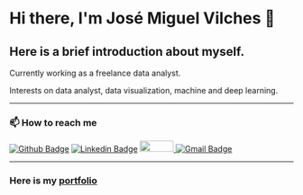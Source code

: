  # Hi there, I'm José Miguel Vilches 👋

## Here is a brief introduction about myself.

Currently working as a freelance data analyst.

Interests on data analyst, data visualization, machine and deep learning.

---

### 📫 How to reach me 
[![Github Badge](https://img.shields.io/badge/-Github-000?style=flat-square&logo=Github&logoColor=white)](https://github.com/jvilchesf)
[![Linkedin Badge](https://img.shields.io/badge/-LinkedIn-blue?style=flat-square&logo=Linkedin&logoColor=white)](https://linkedin.com/in/josé-miguel-vilches-fierro-9905aa68)
<a href="https://www.kaggle.com/josmiguelvilches">
  <img src="https://img.shields.io/badge/Kaggle-20BEFF?style=for-the-badge&logo=Kaggle&logoColor=white" width="60px" height="20px">
</a>
[![Gmail Badge](https://img.shields.io/badge/-Gmail-c14438?style=flat-square&logo=Gmail&logoColor=white)](mailto:josemiguelvilchesfierro@gmail.com)

---

### Here is my [portfolio](https://jvilchesf.github.io/portfolio.github.io/portfolio_ai/)
